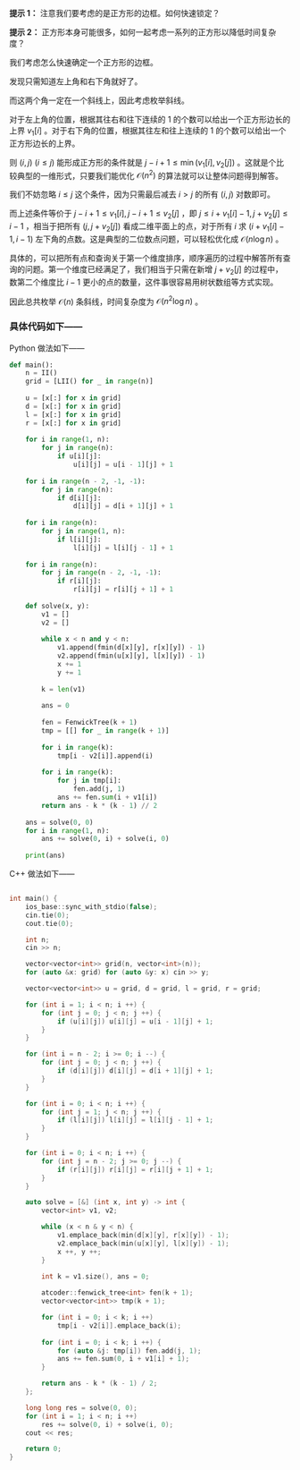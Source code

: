 **提示 1：** 注意我们要考虑的是正方形的边框。如何快速锁定？

**提示 2：** 正方形本身可能很多，如何一起考虑一系列的正方形以降低时间复杂度？

我们考虑怎么快速确定一个正方形的边框。

发现只需知道左上角和右下角就好了。

而这两个角一定在一个斜线上，因此考虑枚举斜线。

对于左上角的位置，根据其往右和往下连续的 $1$ 的个数可以给出一个正方形边长的上界 $v_1[i]$ 。对于右下角的位置，根据其往左和往上连续的 $1$ 的个数可以给出一个正方形边长的上界。

则 $(i,j)\ (i\leq j)$ 能形成正方形的条件就是 $j-i+1\leq\min(v_1[i],v_2[j])$ 。这就是个比较典型的一维形式，只要我们能优化 $\mathcal{O}(n^2)$ 的算法就可以让整体问题得到解答。

我们不妨忽略 $i\leq j$ 这个条件，因为只需最后减去 $i\gt j$ 的所有 $(i,j)$ 对数即可。

而上述条件等价于 $j-i+1\leq v_1[i], j-i+1\leq v_2[j]$ ，即 $j\leq i+v_1[i]-1,j+v_2[j]\leq i-1$ ，相当于把所有 $(j,j+v_2[j])$ 看成二维平面上的点，对于所有 $i$ 求 $(i+v_1[i]-1,i-1)$ 左下角的点数。这是典型的二位数点问题，可以轻松优化成 $\mathcal{O}(n\log n)$ 。

具体的，可以把所有点和查询关于第一个维度排序，顺序遍历的过程中解答所有查询的问题。第一个维度已经满足了，我们相当于只需在新增 $j+v_2[j]$ 的过程中，数第二个维度比 $i-1$ 更小的点的数量，这件事很容易用树状数组等方式实现。

因此总共枚举 $\mathcal{O}(n)$ 条斜线，时间复杂度为 $\mathcal{O}(n^2\log n)$ 。

### 具体代码如下——

Python 做法如下——

```Python []
def main(): 
    n = II()
    grid = [LII() for _ in range(n)]
    
    u = [x[:] for x in grid]
    d = [x[:] for x in grid]
    l = [x[:] for x in grid]
    r = [x[:] for x in grid]
    
    for i in range(1, n):
        for j in range(n):
            if u[i][j]:
                u[i][j] = u[i - 1][j] + 1
    
    for i in range(n - 2, -1, -1):
        for j in range(n):
            if d[i][j]:
                d[i][j] = d[i + 1][j] + 1
    
    for i in range(n):
        for j in range(1, n):
            if l[i][j]:
                l[i][j] = l[i][j - 1] + 1
    
    for i in range(n):
        for j in range(n - 2, -1, -1):
            if r[i][j]:
                r[i][j] = r[i][j + 1] + 1
    
    def solve(x, y):
        v1 = []
        v2 = []
        
        while x < n and y < n:
            v1.append(fmin(d[x][y], r[x][y]) - 1)
            v2.append(fmin(u[x][y], l[x][y]) - 1)
            x += 1
            y += 1
        
        k = len(v1)
        
        ans = 0
        
        fen = FenwickTree(k + 1)
        tmp = [[] for _ in range(k + 1)]
        
        for i in range(k):
            tmp[i - v2[i]].append(i)
        
        for i in range(k):
            for j in tmp[i]:
                fen.add(j, 1)
            ans += fen.sum(i + v1[i])
        return ans - k * (k - 1) // 2
    
    ans = solve(0, 0)
    for i in range(1, n):
        ans += solve(0, i) + solve(i, 0)
    
    print(ans)
```

C++ 做法如下——

```cpp []

int main() {
	ios_base::sync_with_stdio(false);
	cin.tie(0);
	cout.tie(0);

	int n;
	cin >> n;

	vector<vector<int>> grid(n, vector<int>(n));
	for (auto &x: grid) for (auto &y: x) cin >> y;

	vector<vector<int>> u = grid, d = grid, l = grid, r = grid;

	for (int i = 1; i < n; i ++) {
		for (int j = 0; j < n; j ++) {
			if (u[i][j]) u[i][j] = u[i - 1][j] + 1;
		}
	}

	for (int i = n - 2; i >= 0; i --) {
		for (int j = 0; j < n; j ++) {
			if (d[i][j]) d[i][j] = d[i + 1][j] + 1;
		}
	}

	for (int i = 0; i < n; i ++) {
		for (int j = 1; j < n; j ++) {
			if (l[i][j]) l[i][j] = l[i][j - 1] + 1;
		}
	}

	for (int i = 0; i < n; i ++) {
		for (int j = n - 2; j >= 0; j --) {
			if (r[i][j]) r[i][j] = r[i][j + 1] + 1;
		}
	}

	auto solve = [&] (int x, int y) -> int {
		vector<int> v1, v2;

		while (x < n & y < n) {
			v1.emplace_back(min(d[x][y], r[x][y]) - 1);
			v2.emplace_back(min(u[x][y], l[x][y]) - 1);
			x ++, y ++;
		}
		
		int k = v1.size(), ans = 0;

		atcoder::fenwick_tree<int> fen(k + 1);
		vector<vector<int>> tmp(k + 1);

		for (int i = 0; i < k; i ++)
			tmp[i - v2[i]].emplace_back(i);
		
		for (int i = 0; i < k; i ++) {
			for (auto &j: tmp[i]) fen.add(j, 1);
			ans += fen.sum(0, i + v1[i] + 1);
		}

		return ans - k * (k - 1) / 2;
	};

	long long res = solve(0, 0);
	for (int i = 1; i < n; i ++)
		res += solve(0, i) + solve(i, 0);
	cout << res;

	return 0;
}
```